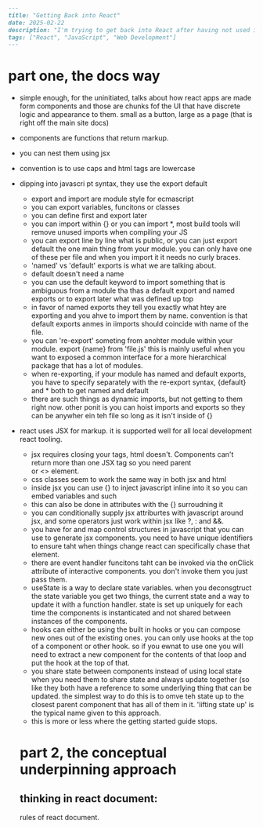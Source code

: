 ```markdown
---
title: "Getting Back into React"
date: 2025-02-22
description: "I'm trying to get back into React after having not used it for years. This post will cover my journey, challenges, and the new features I've discovered."
tags: ["React", "JavaScript", "Web Development"]
---
```

# part one, the docs way

- simple enough, for the uninitiated, talks about how react apps are made form components and those are chunks fof the UI that have discrete logic and appearance to them. small as a button, large as a page (that is right off the main site docs)
- components are functions that return markup. 
- you can nest them using jsx
- convention is to use caps and html tags are lowercase
- dipping into javascri pt syntax, they use the export default
    - export and import are module style for ecmascript
    - you can export variables, funcitons or classes
    - you can define first and export later
    - you can import within {} or you can import *, most build tools will remove unused imports when compiling your JS
    - you can export line by line what is public, or you can just export default the one main thing from your module. you can only have one of these per file and when you import it it needs no curly braces. 
    - 'named' vs 'default' exports is what we are talking about. 
    - default doesn't need a name
    - you can use the default keyword to import something that is ambiguous from a module tha thas a default export and named exports or to export later what was defined up top
    - in favor of named exports they tell you exactly what htey are exporting and you ahve to import them by name. convention is that default exports anmes in iimports should coincide with name of the file. 
    - you can 're-export' someting from anohter module within your module. export {name} from 'file.js' this is mainly useful when you want to exposed a common interface for a more hierarchical package that has a lot of modules.
    - when re-exporting, if your module has named and default exports, you have to specify separately with the re-export syntax, {default} and * both to get named and default 
    - there are such things as dynamic imports, but not getting to them right now. other ponit is you can hoist imports and exports so they can be anywher ein teh file so long as it isn't inside of {}
- react uses JSX for markup. it is supported well for all local development react tooling. 
    - jsx requires closing your tags, html doesn't. Components can't return more than one JSX tag so you need parent <div> or <> element. 
    - css classes seem to work the same way in both jsx and html
    - inside jsx you can use {} to inject javascript inline into it so you can embed variables and such
    - this can also be done in attributes with the {} surroudning it
    - you can conditionally supply jsx attriburtes with javascript around jsx, and some operators just work within jsx like ?, : and &&. 
    - you have for and map control structures in javascript that you can use to generate jsx components. you need to have unique identifiers to ensure taht when things change react can specifically chase that element. 
    - there are event handler funcitons taht can be invoked via the onClick attribute of interactive components. you don't invoke them you just pass them. 
    - useState is a way to declare state variables. when you deconsgtruct the state variable you get two things, the current state and a way to update it with a function handler. state is set up uniquely for each time the components is instanticated and not shared between instances of the components. 
    - hooks can either be using the built in hooks or you can compose new ones out of the existing ones. you can only use hooks at the top of a component or other hook. so if you ewnat to use one you will need to extract a new component for the contents of that loop and put the hook at the top of that. 
    - you share state between components instead of using local state when you need them to share state and always update together (so like they both have a reference to some underlying thing that can be updated. the simplest way to do this is to omve teh state up to the closest parent component that has all of them in it. 'lifting state up' is the typical name given to this approach. 
    -  this is more or less where the getting started guide stops. 


    # part 2, the conceptual underpinning approach


    thinking in react document: 
    - 

    rules of react document.
